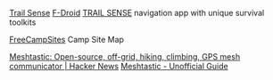 
[Trail Sense](https://github.com/kylecorry31/Trail-Sense)
[F-Droid](https://f-droid.org/app/com.kylecorry.trail_sense)
[TRAIL SENSE](https://f-droid.org/en/packages/com.kylecorry.trail_sense/)
navigation app with unique survival toolkits

[FreeCampSites](https://freecampsites.net/)
Camp Site Map

[Meshtastic: Open-source, off-grid, hiking, climbing, GPS mesh communicator | Hacker News](https://news.ycombinator.com/item?id=25981327)
[Meshtastic - Unofficial Guide](https://meshtastic.letstalkthis.com/)
